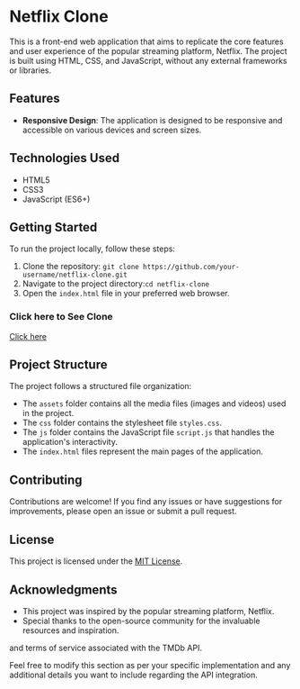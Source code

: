 # Netflix Clone

This is a front-end web application that aims to replicate the core features and user experience of the popular streaming platform, Netflix. The project is built using HTML, CSS, and JavaScript, without any external frameworks or libraries.

## Features

- **Responsive Design**: The application is designed to be responsive and accessible on various devices and screen sizes.

## Technologies Used

- HTML5
- CSS3
- JavaScript (ES6+)

## Getting Started

To run the project locally, follow these steps:

1.  Clone the repository: ```git clone https://github.com/your-username/netflix-clone.git```
2.  Navigate to the project directory:```cd netflix-clone```
3.  Open the `index.html` file in your preferred web browser.

 ### Click here to See Clone
[Click here](https://netflix-clone-jet-eight.vercel.app/)


## Project Structure

The project follows a structured file organization:
- The `assets` folder contains all the media files (images and videos) used in the project.
- The `css` folder contains the stylesheet file `styles.css`.
- The `js` folder contains the JavaScript file `script.js` that handles the application's interactivity.
- The `index.html` files represent the main pages of the application.

## Contributing

Contributions are welcome! If you find any issues or have suggestions for improvements, please open an issue or submit a pull request.

## License

This project is licensed under the [MIT License](LICENSE).

## Acknowledgments

- This project was inspired by the popular streaming platform, Netflix.
- Special thanks to the open-source community for the invaluable resources and inspiration.

 and terms of service associated with the TMDb API.

Feel free to modify this section as per your specific implementation and any additional details you want to include regarding the API integration.
